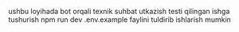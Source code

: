 ushbu loyihada bot orqali texnik suhbat utkazish testi qilingan
ishga tushurish npm run dev
.env.example faylini tuldirib ishlarish mumkin
